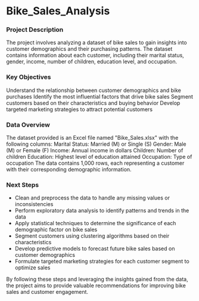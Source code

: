 # Bike_Sales_Analysis

### Project Description
The project involves analyzing a dataset of bike sales to gain insights into customer demographics and their purchasing patterns. The dataset contains information about each customer, including their marital status, gender, income, number of children, education level, and occupation.

### Key Objectives
Understand the relationship between customer demographics and bike purchases
Identify the most influential factors that drive bike sales
Segment customers based on their characteristics and buying behavior
Develop targeted marketing strategies to attract potential customers

### Data Overview
The dataset provided is an Excel file named "Bike_Sales.xlsx" with the following columns:
Marital Status: Married (M) or Single (S)
Gender: Male (M) or Female (F)
Income: Annual income in dollars
Children: Number of children
Education: Highest level of education attained
Occupation: Type of occupation
The data contains 1,000 rows, each representing a customer with their corresponding demographic information.

### Next Steps
- Clean and preprocess the data to handle any missing values or inconsistencies
- Perform exploratory data analysis to identify patterns and trends in the data
- Apply statistical techniques to determine the significance of each demographic factor on bike sales
- Segment customers using clustering algorithms based on their characteristics
- Develop predictive models to forecast future bike sales based on customer demographics
- Formulate targeted marketing strategies for each customer segment to optimize sales


By following these steps and leveraging the insights gained from the data, the project aims to provide valuable recommendations for improving bike sales and customer engagement.
